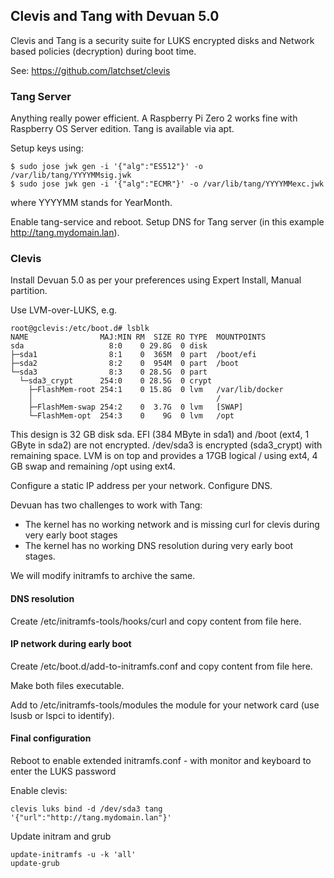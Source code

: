## Clevis and Tang with Devuan 5.0

Clevis and Tang is a security suite for LUKS encrypted disks and Network based policies (decryption) during boot time.

See: https://github.com/latchset/clevis

### Tang Server
Anything really power efficient. A Raspberry Pi Zero 2 works fine with Raspberry OS Server edition.
Tang is available via apt.

Setup keys using:

    $ sudo jose jwk gen -i '{"alg":"ES512"}' -o /var/lib/tang/YYYYMMsig.jwk
    $ sudo jose jwk gen -i '{"alg":"ECMR"}' -o /var/lib/tang/YYYYMMexc.jwk

where YYYYMM stands for YearMonth.

Enable tang-service and reboot. Setup DNS for Tang server (in this example http://tang.mydomain.lan).

### Clevis
Install Devuan 5.0 as per your preferences using Expert Install, Manual partition.

Use LVM-over-LUKS, e.g.

    root@gclevis:/etc/boot.d# lsblk
    NAME                MAJ:MIN RM  SIZE RO TYPE  MOUNTPOINTS
    sda                   8:0    0 29.8G  0 disk  
    ├─sda1                8:1    0  365M  0 part  /boot/efi
    ├─sda2                8:2    0  954M  0 part  /boot
    └─sda3                8:3    0 28.5G  0 part  
      └─sda3_crypt      254:0    0 28.5G  0 crypt 
        ├─FlashMem-root 254:1    0 15.8G  0 lvm   /var/lib/docker
        │                                         /
        ├─FlashMem-swap 254:2    0  3.7G  0 lvm   [SWAP]
        └─FlashMem-opt  254:3    0    9G  0 lvm   /opt

This design is 32 GB disk sda. EFI (384 MByte in sda1) and /boot (ext4, 1 GByte in sda2) are not encrypted.
/dev/sda3 is encrypted (sda3_crypt) with remaining space. LVM is on top and provides a 17GB logical
/ using ext4, 4 GB swap and remaining /opt using ext4.

Configure a static IP address per your network. Configure DNS.

Devuan has two challenges to work with Tang:

* The kernel has no working network and is missing curl for clevis during very early boot stages
* The kernel has no working DNS resolution during very early boot stages.

We will modify initramfs to archive the same.

#### DNS resolution
Create /etc/initramfs-tools/hooks/curl and copy content from file here.

#### IP network during early boot
Create /etc/boot.d/add-to-initramfs.conf and copy content from file here.

Make both files executable.

Add to /etc/initramfs-tools/modules the module for your network card (use lsusb or lspci to identify).

#### Final configuration
Reboot to enable extended initramfs.conf - with monitor and keyboard to enter the LUKS password

Enable clevis:

    clevis luks bind -d /dev/sda3 tang '{"url":"http://tang.mydomain.lan"}'

Update initram and grub

    update-initramfs -u -k 'all'
    update-grub

